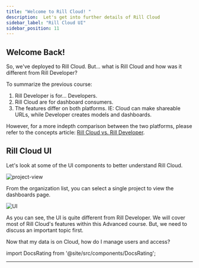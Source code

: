 ```yaml
---
title: "Welcome to Rill Cloud! "
description:  Let's get into further details of Rill Cloud
sidebar_label: "Rill Cloud UI"
sidebar_position: 11
---
```


## Welcome Back!


So, we've deployed to Rill Cloud. But... what is Rill Cloud and how was it different from Rill Developer? 

To summarize the previous course:

1. Rill Developer is for... Developers.
2. Rill Cloud are for dashboard consumers.
3. The features differ on both platforms. IE: Cloud can make shareable URLs, while Developer creates models and dashboards.

However, for a more indepth comparison between the two platforms, please refer to the concepts article: <a href= 'https://docs.rilldata.com/concepts/developerVsCloud' target="blank ">Rill Cloud vs. Rill Developer</a>.


## Rill Cloud UI
Let's look at some of the UI components to better understand Rill Cloud.

![project-view](/img/tutorials/201/rill-cloud-projects.png)


From the organization list, you can select a single project to view the dashboards page. 

![UI](/img/tutorials/106/Rill-cloud-ui.png)
>>

As you can see, the UI is quite different from Rill Developer. We will cover most of Rill Cloud's features within this Advanced course. But, we need to discuss an important topic first.

Now that my data is on Cloud, how do I manage users and access?

import DocsRating from '@site/src/components/DocsRating';

---
<DocsRating />